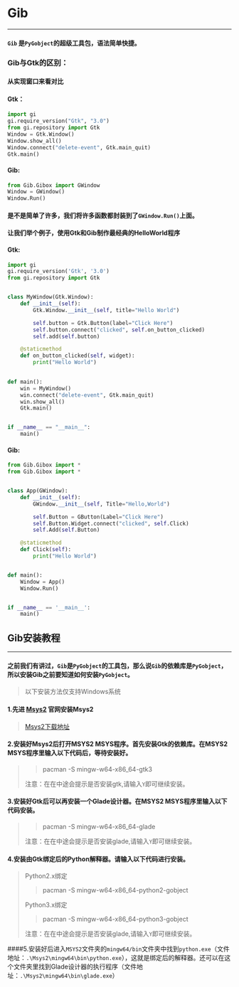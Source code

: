 # Gib
___
#### `Gib` 是`PyGobject`的超级工具包，语法简单快捷。

### Gib与Gtk的区别：

#### 从实现窗口来看对比
#### Gtk：
```python
import gi
gi.require_version("Gtk", "3.0")
from gi.repository import Gtk
Window = Gtk.Window()
Window.show_all()
Window.connect("delete-event", Gtk.main_quit)
Gtk.main()
```

#### Gib:
```python
from Gib.Gibox import GWindow
Window = GWindow()
Window.Run()
```

#### 是不是简单了许多，我们将许多函数都封装到了``GWindow.Run()``上面。

#### 让我们举个例子，使用Gtk和Gib制作最经典的HelloWorld程序
#### Gtk:
```python
import gi
gi.require_version('Gtk', '3.0')
from gi.repository import Gtk


class MyWindow(Gtk.Window):
    def __init__(self):
        Gtk.Window.__init__(self, title="Hello World")

        self.button = Gtk.Button(label="Click Here")
        self.button.connect("clicked", self.on_button_clicked)
        self.add(self.button)

    @staticmethod
    def on_button_clicked(self, widget):
        print("Hello World")
        

def main():
    win = MyWindow()
    win.connect("delete-event", Gtk.main_quit)
    win.show_all()
    Gtk.main()


if __name__ == "__main__":
    main()
```

#### Gib:
```python
from Gib.Gibox import *
from Gib.Gibox import *


class App(GWindow):
    def __init__(self):
        GWindow.__init__(self, Title="Hello,World")

        self.Button = GButton(Label="Click Here")
        self.Button.Widget.connect("clicked", self.Click)
        self.Add(self.Button)

    @staticmethod
    def Click(self):
        print("Hello World")


def main():
    Window = App()
    Window.Run()


if __name__ == '__main__':
    main()
```
## Gib安装教程
___
#### 之前我们有讲过，``Gib``是``PyGobject``的工具包，那么说``Gib``的依赖库是``PyGobject``，所以安装Gib之前要知道如何安装``PyGobject``。
>以下安装方法仅支持Windows系统
#### 1.先进 [Msys2](https://www.msys2.org/) 官网安装Msys2
>[Msys2下载地址](https://github.com/msys2/msys2-installer/releases/download/2021-11-30/msys2-x86_64-20211130.exe)
#### 2.安装好Msys2后打开MSYS2 MSYS程序。首先安装Gtk的依赖库。在MSYS2 MSYS程序里输入以下代码后，等待安装好。
>>pacman -S mingw-w64-x86_64-gtk3
> 
> 注意：在在中途会提示是否安装gtk,请输入`Y`即可继续安装。
#### 3.安装好Gtk后可以再安装一个Glade设计器。在MSYS2 MSYS程序里输入以下代码安装。
>>pacman -S mingw-w64-x86_64-glade
> 
> 注意：在在中途会提示是否安装glade,请输入`Y`即可继续安装。
> 
#### 4.安装由Gtk绑定后的Python解释器。请输入以下代码进行安装。

>Python2.x绑定
>>pacman -S mingw-w64-x86_64-python2-gobject
>
> Python3.x绑定
>>pacman -S mingw-w64-x86_64-python3-gobject
>
> 注意：在在中途会提示是否安装glade,请输入`Y`即可继续安装。

####5.安装好后进入``MSYS2``文件夹的``mingw64/bin``文件夹中找到``python.exe``（文件地址：`.\Msys2\mingw64\bin\python.exe`），这就是绑定后的解释器。还可以在这个文件夹里找到Glade设计器的执行程序（文件地址：`.\Msys2\mingw64\bin\glade.exe`）